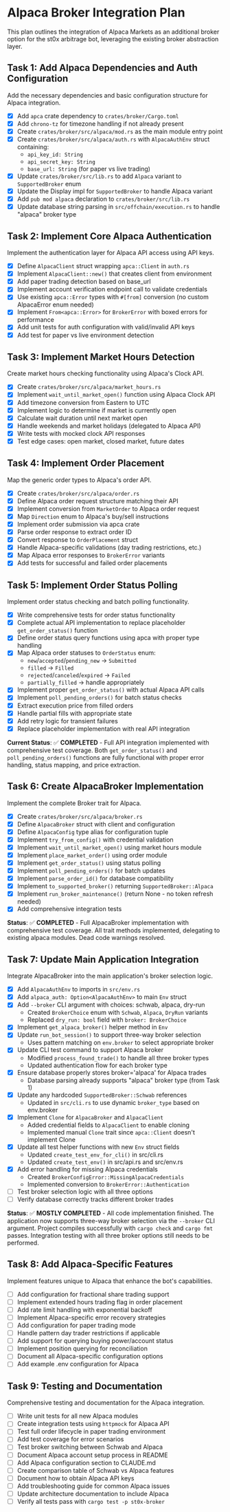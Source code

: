 # Alpaca Broker Integration Plan

This plan outlines the integration of Alpaca Markets as an additional broker
option for the st0x arbitrage bot, leveraging the existing broker abstraction
layer.

## Task 1: Add Alpaca Dependencies and Auth Configuration

Add the necessary dependencies and basic configuration structure for Alpaca
integration.

- [x] Add `apca` crate dependency to `crates/broker/Cargo.toml`
- [x] Add `chrono-tz` for timezone handling if not already present
- [x] Create `crates/broker/src/alpaca/mod.rs` as the main module entry point
- [x] Create `crates/broker/src/alpaca/auth.rs` with `AlpacaAuthEnv` struct
      containing:
  - `api_key_id: String`
  - `api_secret_key: String`
  - `base_url: String` (for paper vs live trading)
- [x] Update `crates/broker/src/lib.rs` to add `Alpaca` variant to
      `SupportedBroker` enum
- [x] Update the Display impl for `SupportedBroker` to handle Alpaca variant
- [x] Add `pub mod alpaca` declaration to `crates/broker/src/lib.rs`
- [x] Update database string parsing in `src/offchain/execution.rs` to handle
      "alpaca" broker type

## Task 2: Implement Core Alpaca Authentication

Implement the authentication layer for Alpaca API access using API keys.

- [x] Define `AlpacaClient` struct wrapping `apca::Client` in `auth.rs`
- [x] Implement `AlpacaClient::new()` that creates client from environment
- [x] Add paper trading detection based on base_url
- [x] Implement account verification endpoint call to validate credentials
- [x] Use existing `apca::Error` types with `#[from]` conversion (no custom
      AlpacaError enum needed)
- [x] Implement `From<apca::Error>` for `BrokerError` with boxed errors for
      performance
- [x] Add unit tests for auth configuration with valid/invalid API keys
- [x] Add test for paper vs live environment detection

## Task 3: Implement Market Hours Detection

Create market hours checking functionality using Alpaca's Clock API.

- [x] Create `crates/broker/src/alpaca/market_hours.rs`
- [x] Implement `wait_until_market_open()` function using Alpaca Clock API
- [x] Add timezone conversion from Eastern to UTC
- [x] Implement logic to determine if market is currently open
- [x] Calculate wait duration until next market open
- [x] Handle weekends and market holidays (delegated to Alpaca API)
- [x] Write tests with mocked clock API responses
- [x] Test edge cases: open market, closed market, future dates

## Task 4: Implement Order Placement

Map the generic order types to Alpaca's order API.

- [x] Create `crates/broker/src/alpaca/order.rs`
- [x] Define Alpaca order request structure matching their API
- [x] Implement conversion from `MarketOrder` to Alpaca order request
- [x] Map `Direction` enum to Alpaca's buy/sell instructions
- [x] Implement order submission via apca crate
- [x] Parse order response to extract order ID
- [x] Convert response to `OrderPlacement` struct
- [x] Handle Alpaca-specific validations (day trading restrictions, etc.)
- [x] Map Alpaca error responses to `BrokerError` variants
- [x] Add tests for successful and failed order placements

## Task 5: Implement Order Status Polling

Implement order status checking and batch polling functionality.

- [x] Write comprehensive tests for order status functionality
- [x] Complete actual API implementation to replace placeholder
      `get_order_status()` function
- [x] Define order status query functions using apca with proper type handling
- [x] Map Alpaca order statuses to `OrderStatus` enum:
  - `new`/`accepted`/`pending_new` → `Submitted`
  - `filled` → `Filled`
  - `rejected`/`canceled`/`expired` → `Failed`
  - `partially_filled` → handle appropriately
- [x] Implement proper `get_order_status()` with actual Alpaca API calls
- [x] Implement `poll_pending_orders()` for batch status checks
- [x] Extract execution price from filled orders
- [x] Handle partial fills with appropriate state
- [x] Add retry logic for transient failures
- [x] Replace placeholder implementation with real API integration

**Current Status**: ✅ **COMPLETED** - Full API integration implemented with
comprehensive test coverage. Both `get_order_status()` and
`poll_pending_orders()` functions are fully functional with proper error
handling, status mapping, and price extraction.

## Task 6: Create AlpacaBroker Implementation

Implement the complete Broker trait for Alpaca.

- [x] Create `crates/broker/src/alpaca/broker.rs`
- [x] Define `AlpacaBroker` struct with client and configuration
- [x] Define `AlpacaConfig` type alias for configuration tuple
- [x] Implement `try_from_config()` with credential validation
- [x] Implement `wait_until_market_open()` using market hours module
- [x] Implement `place_market_order()` using order module
- [x] Implement `get_order_status()` using status polling
- [x] Implement `poll_pending_orders()` for batch updates
- [x] Implement `parse_order_id()` for database compatibility
- [x] Implement `to_supported_broker()` returning `SupportedBroker::Alpaca`
- [x] Implement `run_broker_maintenance()` (return None - no token refresh
      needed)
- [x] Add comprehensive integration tests

**Status**: ✅ **COMPLETED** - Full AlpacaBroker implementation with
comprehensive test coverage. All trait methods implemented, delegating to
existing alpaca modules. Dead code warnings resolved.

## Task 7: Update Main Application Integration

Integrate AlpacaBroker into the main application's broker selection logic.

- [x] Add `AlpacaAuthEnv` to imports in `src/env.rs`
- [x] Add `alpaca_auth: Option<AlpacaAuthEnv>` to main `Env` struct
- [x] Add `--broker` CLI argument with choices: schwab, alpaca, dry-run
  - Created `BrokerChoice` enum with `Schwab`, `Alpaca`, `DryRun` variants
  - Replaced `dry_run: bool` field with `broker: BrokerChoice`
- [x] Implement `get_alpaca_broker()` helper method in `Env`
- [x] Update `run_bot_session()` to support three-way broker selection
  - Uses pattern matching on `env.broker` to select appropriate broker
- [x] Update CLI test command to support Alpaca broker
  - Modified `process_found_trade()` to handle all three broker types
  - Updated authentication flow for each broker type
- [x] Ensure database properly stores broker='alpaca' for Alpaca trades
  - Database parsing already supports "alpaca" broker type (from Task 1)
- [x] Update any hardcoded `SupportedBroker::Schwab` references
  - Updated in `src/cli.rs` to use dynamic `broker_type` based on env.broker
- [x] Implement `Clone` for `AlpacaBroker` and `AlpacaClient`
  - Added credential fields to `AlpacaClient` to enable cloning
  - Implemented manual `Clone` trait since `apca::Client` doesn't implement
    Clone
- [x] Update all test helper functions with new `Env` struct fields
  - Updated `create_test_env_for_cli()` in src/cli.rs
  - Updated `create_test_env()` in src/api.rs and src/env.rs
- [x] Add error handling for missing Alpaca credentials
  - Created `BrokerConfigError::MissingAlpacaCredentials`
  - Implemented conversion to `BrokerError::Authentication`
- [ ] Test broker selection logic with all three options
- [ ] Verify database correctly tracks different broker trades

**Status**: ✅ **MOSTLY COMPLETED** - All code implementation finished. The
application now supports three-way broker selection via the `--broker` CLI
argument. Project compiles successfully with `cargo check` and `cargo fmt`
passes. Integration testing with all three broker options still needs to be
performed.

## Task 8: Add Alpaca-Specific Features

Implement features unique to Alpaca that enhance the bot's capabilities.

- [ ] Add configuration for fractional share trading support
- [ ] Implement extended hours trading flag in order placement
- [ ] Add rate limit handling with exponential backoff
- [ ] Implement Alpaca-specific error recovery strategies
- [ ] Add configuration for paper trading mode
- [ ] Handle pattern day trader restrictions if applicable
- [ ] Add support for querying buying power/account status
- [ ] Implement position querying for reconciliation
- [ ] Document all Alpaca-specific configuration options
- [ ] Add example .env configuration for Alpaca

## Task 9: Testing and Documentation

Comprehensive testing and documentation for the Alpaca integration.

- [ ] Write unit tests for all new Alpaca modules
- [ ] Create integration tests using `httpmock` for Alpaca API
- [ ] Test full order lifecycle in paper trading environment
- [ ] Add test coverage for error scenarios
- [ ] Test broker switching between Schwab and Alpaca
- [ ] Document Alpaca account setup process in README
- [ ] Add Alpaca configuration section to CLAUDE.md
- [ ] Create comparison table of Schwab vs Alpaca features
- [ ] Document how to obtain Alpaca API keys
- [ ] Add troubleshooting guide for common Alpaca issues
- [ ] Update architecture documentation to include Alpaca
- [ ] Verify all tests pass with `cargo test -p st0x-broker`
